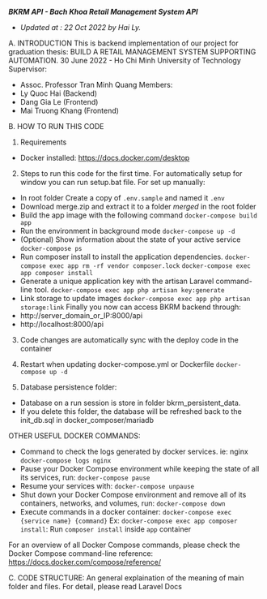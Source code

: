 ***BKRM API - Bach Khoa Retail Management System API***
- _Updated at : 22 Oct 2022 by Hai Ly._

A. INTRODUCTION
This is backend implementation of our project for graduation thesis: BUILD A RETAIL MANAGEMENT SYSTEM SUPPORTING AUTOMATION.
30 June 2022 - Ho Chi Minh University of Technology
Supervisor: 
- Assoc. Professor Tran Minh Quang
Members: 
- Ly Quoc Hai (Backend)
- Dang Gia Le (Frontend)
- Mai Truong Khang (Frontend)

B. HOW TO RUN THIS CODE
1. Requirements
- Docker installed: https://docs.docker.com/desktop

2. Steps to run this code for the first time.
For automatically setup for window you can run setup.bat file.
For set up manually:
- In root folder Create a copy of ```.env.sample``` and named it ```.env```
- Download merge.zip and extract it to a folder *merged* in the root folder
- Build the app image with the following command
```docker-compose build app```
- Run the environment in background mode
```docker-compose up -d```
- (Optional) Show information about the state of your active service
```docker-compose ps```
- Run composer install to install the application dependencies.
```docker-compose exec app rm -rf vendor composer.lock```
```docker-compose exec app composer install```
- Generate a unique application key with the artisan Laravel command-line tool.
```docker-compose exec app php artisan key:generate```
- Link storage to update images
```docker-compose exec app php artisan storage:link```
Finally you now can access BKRM backend through:
- http://server_domain_or_IP:8000/api
- http://localhost:8000/api

3. Code changes are automatically sync with the deploy code in the container

4. Restart when updating docker-compose.yml or Dockerfile
```docker-compose up -d```

5. Database persistence folder:
- Database on a run session is store in folder bkrm_persistent_data.
- If you delete this folder, the database will be refreshed back to the init_db.sql in docker_composer/mariadb

OTHER USEFUL DOCKER COMMANDS:
- Command to check the logs generated by docker services. ie: nginx
```docker-compose logs nginx```
- Pause your Docker Compose environment while keeping the state of all its services, run:
```docker-compose pause```
- Resume your services with:
```docker-compose unpause```
- Shut down your Docker Compose environment and remove all of its containers, networks, and volumes, run:
```docker-compose down```
- Execute commands in a docker container:
```docker-compose exec {service name} {command}```
Ex: ```docker-compose exec app composer install```: Run ```composer install``` inside ```app``` container

For an overview of all Docker Compose commands, please check the Docker Compose command-line reference:
https://docs.docker.com/compose/reference/

C. CODE STRUCTURE:
An general explaination of the meaning of main folder and files. For detail, please read Laravel Docs
